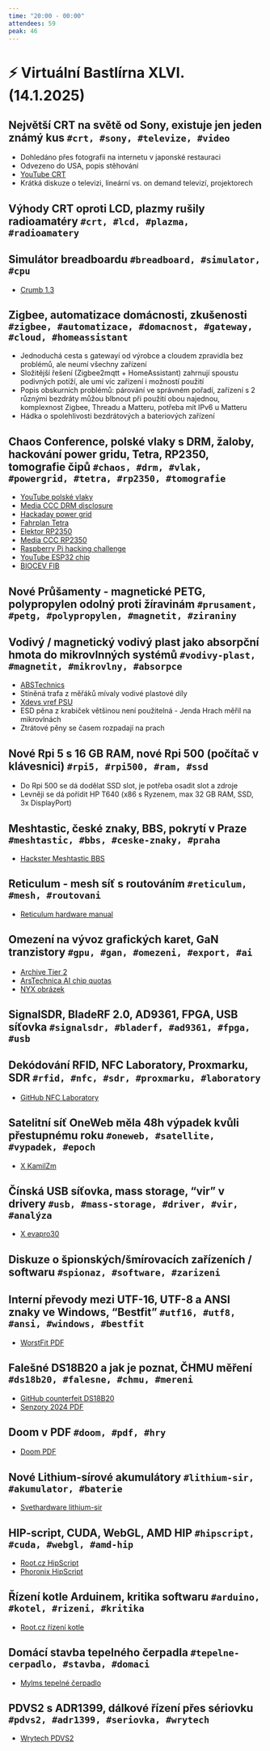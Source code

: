```yaml
---
time: "20:00 - 00:00"
attendees: 59
peak: 46
---
```

# ⚡ Virtuální Bastlírna XLVI. (14.1.2025)

## Největší CRT na světě od Sony, existuje jen jeden známý kus `#crt, #sony, #televize, #video`
- Dohledáno přes fotografii na internetu v japonské restauraci
- Odvezeno do USA, popis stěhování
- [YouTube CRT](https://www.youtube.com/watch?v=JfZxOuc9Qwk)
- Krátká diskuze o televizi, lineární vs. on demand televizí, projektorech

## Výhody CRT oproti LCD, plazmy rušily radioamatéry `#crt, #lcd, #plazma, #radioamatery`

## Simulátor breadboardu `#breadboard, #simulator, #cpu`
- [Crumb 1.3](https://80.lv/articles/build-run-your-own-cpu-with-crumb-1-3/)

## Zigbee, automatizace domácnosti, zkušenosti `#zigbee, #automatizace, #domacnost, #gateway, #cloud, #homeassistant`
- Jednoduchá cesta s gatewayí od výrobce a cloudem zpravidla bez problémů, ale neumí všechny zařízení
- Složitější řešení (Zigbee2mqtt + HomeAssistant) zahrnují spoustu podivných potíží, ale umí víc zařízení i možností použití
- Popis obskurních problémů: párování ve správném pořadí, zařízení s 2 různými bezdráty můžou blbnout při použití obou najednou, komplexnost Zigbee, Threadu a Matteru, potřeba mít IPv6 u Matteru
- Hádka o spolehlivosti bezdrátových a bateriových zařízení

## Chaos Conference, polské vlaky s DRM, žaloby, hackování power gridu, Tetra, RP2350, tomografie čipů `#chaos, #drm, #vlak, #powergrid, #tetra, #rp2350, #tomografie`
- [YouTube polské vlaky](https://www.youtube.com/watch?v=b4xBNpWk89g)
- [Media CCC DRM disclosure](https://media.ccc.de/v/38c3-we-ve-not-been-trained-for-this-life-after-the-newag-drm-disclosure)
- [Hackaday power grid](https://hackaday.com/2025/01/01/38c3-taking-down-the-power-grid-over-radio/)
- [Fahrplan Tetra](https://fahrplan.events.ccc.de/congress/2024/fahrplan/talk/9G97SZ/)
- [Elektor RP2350](https://www.elektormagazine.com/news/rp2350-microcontroller-security-hacked)
- [Media CCC RP2350](https://media.ccc.de/v/38c3-hacking-the-rp2350)
- [Raspberry Pi hacking challenge](https://www.raspberrypi.com/news/security-through-transparency-rp2350-hacking-challenge-results-are-in/)
- [YouTube ESP32 chip](https://www.youtube.com/watch?v=z33TSv9EXBQ)
- [BIOCEV FIB](https://www.biocev.eu/files/editor/22/equipment/EM/FEI-Helios-NanoLab-660-G3-UC.pdf)

## Nové Průšamenty - magnetické PETG, polypropylen odolný proti žíravinám `#prusament, #petg, #polypropylen, #magnetit, #ziraniny`

## Vodivý / magnetický vodivý plast jako absorpční hmota do mikrovlnných systémů `#vodivy-plast, #magnetit, #mikrovlny, #absorpce`
- [ABSTechnics](https://www.abstechnics.com/)
- Stíněná trafa z měřáků mívaly vodivé plastové díly
- [Xdevs vref PSU](https://xdevs.com/article/vref_psu_p1/)
- ESD pěna z krabiček většinou není použitelná - Jenda Hrach měřil na mikrovlnách
- Ztrátové pěny se časem rozpadají na prach

## Nové Rpi 5 s 16 GB RAM, nové Rpi 500 (počítač v klávesnici) `#rpi5, #rpi500, #ram, #ssd`
- Do Rpi 500 se dá dodělat SSD slot, je potřeba osadit slot a zdroje
- Levněji se dá pořídit HP T640 (x86 s Ryzenem, max 32 GB RAM, SSD, 3x DisplayPort)

## Meshtastic, české znaky, BBS, pokrytí v Praze `#meshtastic, #bbs, #ceske-znaky, #praha`
- [Hackster Meshtastic BBS](https://www.hackster.io/news/nick-farrow-uses-a-raspberry-pi-to-launch-a-text-based-meshtastic-bulletin-board-system-b026e370390e)

## Reticulum - mesh síť s routováním `#reticulum, #mesh, #routovani`
- [Reticulum hardware manual](https://reticulum.network/manual/hardware.html)

## Omezení na vývoz grafických karet, GaN tranzistory `#gpu, #gan, #omezeni, #export, #ai`
- [Archive Tier 2](https://archive.is/QMiMN)
- [ArsTechnica AI chip quotas](https://arstechnica.com/ai/2025/01/biden-administration-puts-quotas-on-global-ai-chip-sales/)
- [NYX obrázek](https://nyx.cz/files/000/028/2887164_31b0e390de7b5949c338/original.jpg)

## SignalSDR, BladeRF 2.0, AD9361, FPGA, USB síťovka `#signalsdr, #bladerf, #ad9361, #fpga, #usb`

## Dekódování RFID, NFC Laboratory, Proxmarku, SDR `#rfid, #nfc, #sdr, #proxmarku, #laboratory`
- [GitHub NFC Laboratory](https://github.com/josevcm/nfc-laboratory)

## Satelitní síť OneWeb měla 48h výpadek kvůli přestupnému roku `#oneweb, #satellite, #vypadek, #epoch`
- [X KamilZm](https://x.com/KamilZm/status/1877009252608266289)

## Čínská USB síťovka, mass storage, “vir” v drivery `#usb, #mass-storage, #driver, #vir, #analýza`
- [X evapro30](https://x.com/evapro30/status/1878416900016705783/photo/1)

## Diskuze o špionských/šmírovacích zařízeních / softwaru `#spionaz, #software, #zarizeni`

## Interní převody mezi UTF-16, UTF-8 a ANSI znaky ve Windows, “Bestfit” `#utf16, #utf8, #ansi, #windows, #bestfit`
- [WorstFit PDF](https://worst.fit/assets/EU-24-Tsai-WorstFit-Unveiling-Hidden-Transformers-in-Windows-ANSI.pdf)

## Falešné DS18B20 a jak je poznat, ČHMU měření `#ds18b20, #falesne, #chmu, #mereni`
- [GitHub counterfeit DS18B20](https://github.com/cpetrich/counterfeit_DS18B20)
- [Senzory 2024 PDF](https://www.projekt-aramis.cz/results/Senzory_2024.pdf)

## Doom v PDF `#doom, #pdf, #hry`
- [Doom PDF](https://doompdf.pages.dev/doom.pdf)

## Nové Lithium-sírové akumulátory `#lithium-sir, #akumulator, #baterie`
- [Svethardware lithium-sir](https://www.svethardware.cz/stellantis-a-zeta-vyviji-lithium-sirove-baterie-li-s-maji-vyssi-hustotu-i-o-50-nizsi-cenu/61396)

## HIP-script, CUDA, WebGL, AMD HIP `#hipscript, #cuda, #webgl, #amd-hip`
- [Root.cz HipScript](https://www.root.cz/zpravicky/hipscript-zprovozni-nvidia-cuda-i-amd-hip-primo-ve-webovem-prohlizeci/)
- [Phoronix HipScript](https://www.phoronix.com/news/HipScript-CUDA-HIP-Web-Browsers)

## Řízení kotle Arduinem, kritika softwaru `#arduino, #kotel, #rizeni, #kritika`
- [Root.cz řízení kotle](https://blog.root.cz/novacisko/rizeni-kotle-arduinem/)

## Domácí stavba tepelného čerpadla `#tepelne-cerpadlo, #stavba, #domaci`
- [Mylms tepelné čerpadlo](https://www.mylms.cz/stavba-tepelneho-cerpadla/)

## PDVS2 s ADR1399, dálkové řízení přes sériovku `#pdvs2, #adr1399, #seriovka, #wrytech`
- [Wrytech PDVS2](https://www.wrytech.eu/products/pdvs-2-mini-v1-6-adr1399-version)
